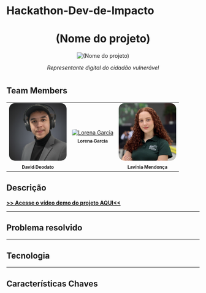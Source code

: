 # Hackathon-Dev-de-Impacto
<div align="center">

# (Nome do projeto)

</div>


<p align="center">
  <img src="docs/static/img/logo_branca.svg" alt="(Nome do projeto)" width="600">
</p>
<p align="center"><i>Representante digital do cidadão vulnerável</i></p>

#



## Team Members
<div align="center">
  <table>
    <tr>
      <td align="center">
        <a href="https://www.linkedin.com/in/david-deodato/">
          <img src="./docs/assets/David-Deodato.png" style="border-radius: 10%; width: 150px;" alt="David"/><br>
          <sub><b>David Deodato</b></sub>
        </a>
      </td>
      <td align="center">
        <a href="https://www.linkedin.com/in/llorengarcia/">
          <img src="https://github.com/loreggarcia.png" style="border-radius: 10%; width: 150px;" alt="Lorena Garcia"/><br>
          <sub><b>Lorena Garcia</b></sub>
        </a>
      </td>
      <td align="center">
        <a href="https://www.linkedin.com/in/jo%C3%A3o-v-wandermurem/">
          <img src="./docs/assets/lavinia-mendonca.jpeg" style="border-radius: 10%; width: 150px;" alt="Lavínia"/><br>
          <sub><b>Lavínia Mendonça</b></sub>
        </a>
      </td>
    </tr>
  </table>
</div>



## Descrição


<!-- Insira uma descrição sucinta sobre o que se trata o projeto --> 
**[>> Acesse o vídeo demo do projeto AQUI<<](https://drive.google.com/file/d/1hJQIJXGkipL9sOwm_O3_qHIpd2iZJpLP/view?usp=sharing)**

---
## Problema resolvido
<!-- Exlique de maneira sucinta sobre a problemática do projeto --> 

---
## Tecnologia
<!-- Explique sobre as tecnologias --> 
---
## Características Chaves 
<!-- Explique sobre as principais caracteristicas chaves do projeto --> 

